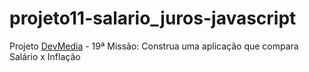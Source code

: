 # projeto11-salario_juros-javascript
Projeto [DevMedia](https://www.devmedia.com.br/) - 19ª Missão: Construa uma aplicação que compara Salário x Inflação
